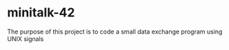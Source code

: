 # minitalk-42
The purpose of this project is to code a small data exchange program using UNIX signals
